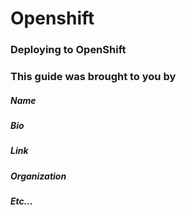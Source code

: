 # Openshift
### Deploying to OpenShift


### This guide was brought to you by
##### Name
##### Bio
##### Link
##### Organization
##### Etc...


<docmeta name="displayName" value="Openshift">
